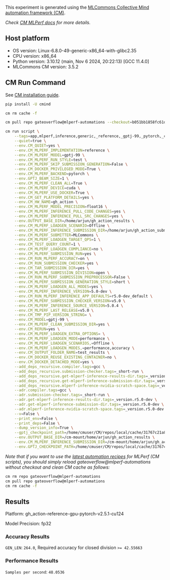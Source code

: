 This experiment is generated using the [MLCommons Collective Mind automation framework (CM)](https://github.com/mlcommons/cm4mlops).

*Check [CM MLPerf docs](https://docs.mlcommons.org/inference) for more details.*

## Host platform

* OS version: Linux-6.8.0-49-generic-x86_64-with-glibc2.35
* CPU version: x86_64
* Python version: 3.10.12 (main, Nov  6 2024, 20:22:13) [GCC 11.4.0]
* MLCommons CM version: 3.5.2

## CM Run Command

See [CM installation guide](https://docs.mlcommons.org/inference/install/).

```bash
pip install -U cmind

cm rm cache -f

cm pull repo gateoverflow@mlperf-automations --checkout=b051bb1858fc61de02fc68765fc11155fe457b2a

cm run script \
	--tags=app,mlperf,inference,generic,_reference,_gptj-99,_pytorch,_cuda,_test,_r5.0-dev_default,_float16,_offline \
	--quiet=true \
	--env.CM_QUIET=yes \
	--env.CM_MLPERF_IMPLEMENTATION=reference \
	--env.CM_MLPERF_MODEL=gptj-99 \
	--env.CM_MLPERF_RUN_STYLE=test \
	--env.CM_MLPERF_SKIP_SUBMISSION_GENERATION=False \
	--env.CM_DOCKER_PRIVILEGED_MODE=True \
	--env.CM_MLPERF_BACKEND=pytorch \
	--env.GPTJ_BEAM_SIZE=1 \
	--env.CM_MLPERF_CLEAN_ALL=True \
	--env.CM_MLPERF_DEVICE=cuda \
	--env.CM_MLPERF_USE_DOCKER=True \
	--env.CM_GET_PLATFORM_DETAILS=yes \
	--env.CM_HW_NAME=gh_action \
	--env.CM_MLPERF_MODEL_PRECISION=float16 \
	--env.CM_MLPERF_INFERENCE_PULL_CODE_CHANGES=yes \
	--env.CM_MLPERF_INFERENCE_PULL_SRC_CHANGES=yes \
	--env.OUTPUT_BASE_DIR=/home/arjun/gh_action_results \
	--env.CM_MLPERF_LOADGEN_SCENARIO=Offline \
	--env.CM_MLPERF_INFERENCE_SUBMISSION_DIR=/home/arjun/gh_action_submissions \
	--env.CM_MLPERF_SUBMITTER=MLCommons \
	--env.CM_MLPERF_LOADGEN_TARGET_QPS=1 \
	--env.CM_TEST_QUERY_COUNT=1 \
	--env.CM_MLPERF_LOADGEN_COMPLIANCE=no \
	--env.CM_MLPERF_SUBMISSION_RUN=yes \
	--env.CM_RUN_MLPERF_ACCURACY=on \
	--env.CM_RUN_SUBMISSION_CHECKER=yes \
	--env.CM_TAR_SUBMISSION_DIR=yes \
	--env.CM_MLPERF_SUBMISSION_DIVISION=open \
	--env.CM_RUN_MLPERF_SUBMISSION_PREPROCESSOR=False \
	--env.CM_MLPERF_SUBMISSION_GENERATION_STYLE=short \
	--env.CM_MLPERF_LOADGEN_ALL_MODES=yes \
	--env.CM_MLPERF_INFERENCE_VERSION=5.0-dev \
	--env.CM_RUN_MLPERF_INFERENCE_APP_DEFAULTS=r5.0-dev_default \
	--env.CM_MLPERF_SUBMISSION_CHECKER_VERSION=v5.0 \
	--env.CM_MLPERF_INFERENCE_SOURCE_VERSION=5.0.4 \
	--env.CM_MLPERF_LAST_RELEASE=v5.0 \
	--env.CM_TMP_PIP_VERSION_STRING= \
	--env.CM_MODEL=gptj-99 \
	--env.CM_MLPERF_CLEAN_SUBMISSION_DIR=yes \
	--env.CM_RERUN=yes \
	--env.CM_MLPERF_LOADGEN_EXTRA_OPTIONS= \
	--env.CM_MLPERF_LOADGEN_MODE=performance \
	--env.CM_MLPERF_LOADGEN_SCENARIOS,=Offline \
	--env.CM_MLPERF_LOADGEN_MODES,=performance,accuracy \
	--env.CM_OUTPUT_FOLDER_NAME=test_results \
	--env.CM_DOCKER_REUSE_EXISTING_CONTAINER=no \
	--env.CM_DOCKER_DETACHED_MODE=yes \
	--add_deps_recursive.compiler.tags=gcc \
	--add_deps_recursive.submission-checker.tags=_short-run \
	--add_deps_recursive.get-mlperf-inference-results-dir.tags=_version.r5.0-dev \
	--add_deps_recursive.get-mlperf-inference-submission-dir.tags=_version.r5.0-dev \
	--add_deps_recursive.mlperf-inference-nvidia-scratch-space.tags=_version.r5.0-dev \
	--adr.compiler.tags=gcc \
	--adr.submission-checker.tags=_short-run \
	--adr.get-mlperf-inference-results-dir.tags=_version.r5.0-dev \
	--adr.get-mlperf-inference-submission-dir.tags=_version.r5.0-dev \
	--adr.mlperf-inference-nvidia-scratch-space.tags=_version.r5.0-dev \
	--v=False \
	--print_env=False \
	--print_deps=False \
	--dump_version_info=True \
	--gptj_checkpoint_path=/home/cmuser/CM/repos/local/cache/31767c21a8f149e5/checkpoint/checkpoint-final \
	--env.OUTPUT_BASE_DIR=/cm-mount/home/arjun/gh_action_results \
	--env.CM_MLPERF_INFERENCE_SUBMISSION_DIR=/cm-mount/home/arjun/gh_action_submissions \
	--env.GPTJ_CHECKPOINT_PATH=/home/cmuser/CM/repos/local/cache/31767c21a8f149e5/checkpoint/checkpoint-final
```
*Note that if you want to use the [latest automation recipes](https://docs.mlcommons.org/inference) for MLPerf (CM scripts),
 you should simply reload gateoverflow@mlperf-automations without checkout and clean CM cache as follows:*

```bash
cm rm repo gateoverflow@mlperf-automations
cm pull repo gateoverflow@mlperf-automations
cm rm cache -f

```

## Results

Platform: gh_action-reference-gpu-pytorch-v2.5.1-cu124

Model Precision: fp32

### Accuracy Results 
`GEN_LEN`: `264.0`, Required accuracy for closed division `>= 42.55663`

### Performance Results 
`Samples per second`: `48.0536`
